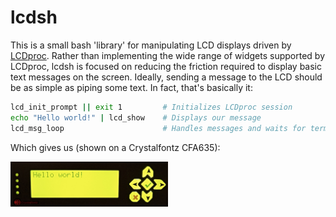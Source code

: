# lcdsh

This is a small bash 'library' for manipulating LCD displays driven by [LCDproc](http://lcdproc.sourceforge.net). Rather than implementing the wide range of widgets supported by LCDproc, lcdsh is focused on reducing the friction required to display basic text messages on the screen. Ideally, sending a message to the LCD should be as simple as piping some text. In fact, that's basically it:

```bash
lcd_init_prompt || exit 1         # Initializes LCDproc session
echo "Hello world!" | lcd_show    # Displays our message
lcd_msg_loop                      # Handles messages and waits for termination
```

Which gives us (shown on a Crystalfontz CFA635):

<img src="./doc/hello.jpg" alt="LCD Screenshot" width="50%" />

